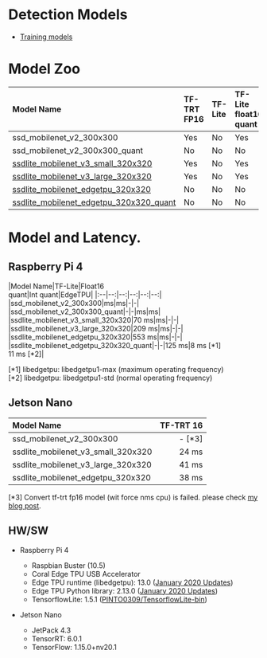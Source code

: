 # Detection Models

- [Training models](g3doc/how_to_training_models.md)

# Model Zoo
|Model Name|TF-TRT FP16|TF-Lite|TF-Lite float16 quant|TF-Lite integer quant|TF-Lite EdgeTPU|
|:--|:--|:--|:--|:--|:--|
|ssd_mobilenet_v2_300x300|Yes|No|Yes|No|No|
|ssd_mobilenet_v2_300x300_quant|No|No|No|Yes|Yes|
|[ssdlite_mobilenet_v3_small_320x320](https://drive.google.com/open?id=1yjjMwJxLglShaurTuHwsYjtaXj2T9dur)|Yes|No|Yes|No|No|
|[ssdlite_mobilenet_v3_large_320x320](https://drive.google.com/open?id=152_iyi4tZCieL4RHqwDzBJfZMaMUdPWU)|Yes|No|Yes|No|No|
|[ssdlite_mobilenet_edgetpu_320x320](https://drive.google.com/open?id=1_E3sc8JwDtWdKMGvPzqvsDPF4K12S0O9)|No|No|No|Yes|Yes|
|[ssdlite_mobilenet_edgetpu_320x320_quant](https://drive.google.com/open?id=1ZoUmySJZBorN7r5-5cd96vPX683bSARN)|No|No|No|Yes|Yes|


# Model and Latency.

## Raspberry Pi 4 
|Model Name|TF-Lite|Float16<br>quant|Int quant|EdgeTPU|
|:--|--:|--:|--:|--:|--:|
|ssd_mobilenet_v2_300x300|ms|ms|-|-|
|ssd_mobilenet_v2_300x300_quant|-|-|ms|ms|
|ssdlite_mobilenet_v3_small_320x320|70 ms|ms|-|-|
|ssdlite_mobilenet_v3_large_320x320|209 ms|ms|-|-|
|ssdlite_mobilenet_edgetpu_320x320|553 ms|ms|-|-|
|ssdlite_mobilenet_edgetpu_320x320_quant|-|-|125 ms|8 ms [*1]<br>11 ms [*2]|

[*1] libedgetpu: libedgetpu1-max (maximum operating frequency)<br>
[*2] libedgetpu: libedgetpu1-std (normal operating frequency)<br>

## Jetson Nano
|Model Name|TF-TRT 16|
|:--|--:|
|ssd_mobilenet_v2_300x300|- [*3]|
|ssdlite_mobilenet_v3_small_320x320|24 ms|
|ssdlite_mobilenet_v3_large_320x320|41 ms|
|ssdlite_mobilenet_edgetpu_320x320|38 ms|

[*3] Convert tf-trt fp16 model (wit force nms cpu) is failed. please check [my blog post](https://nextremer-nbo.blogspot.com/2020/02/jetson-nanotf-trtjetpack43.html). 

## HW/SW
- Raspberry Pi 4
    - Raspbian Buster (10.5)
    - Coral Edge TPU USB Accelerator 
    - Edge TPU runtime (libedgetpu): 13.0 ([January 2020 Updates](https://coral.ai/news/updates-01-2020/))
    - Edge TPU Python library: 2.13.0 ([January 2020 Updates](https://coral.ai/news/updates-01-2020/))
    - TensorflowLite: 1.5.1 ([PINTO0309/TensorflowLite-bin](https://github.com/PINTO0309/TensorflowLite-bin))

- Jetson Nano
    - JetPack 4.3
    - TensorRT: 6.0.1
    - TensorFlow: 1.15.0+nv20.1